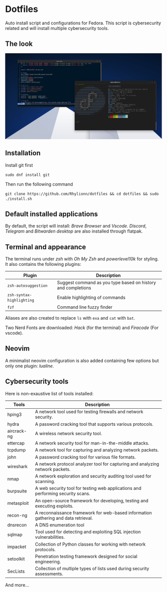 # Dotfiles

Auto install script and configurations for Fedora.
This script is cybersecurity related and will install multiple cybersecurity tools.

## The look

![Neovim and terminal preview side by side](preview.jpg?raw=true "Configuration preview")

## Installation

Install git first
```
sudo dnf install git
```

Then run the following command

```
git clone https://github.com/Rhylionn/dotfiles && cd dotfiles && sudo ./install.sh
```

## Default installed applications

By default, the script will install: *Brave Browser* and *Vscode*. *Discord*, *Telegram* and *Bitwarden desktop* are also installed through flatpak.

## Terminal and appearance

The terminal runs under *zsh* with *Oh My Zsh* and *powerlevel10k* for styling. It also contains the following plugins:

| Plugin | Description |
| --- | --- |
| `zsh-autosuggestion` | Suggest command as you type based on history and completions |
| `zsh-syntax-highlighting`  | Enable highlighting of commands |
| `fzf` | Command line fuzzy finder |

Aliases are also created to replace `ls` with `exa` and `cat` with `bat`.

Two Nerd Fonts are downloaded: *Hack* (for the terminal) and *Firacode* (For vscode).

## Neovim

A minimalist neovim configuration is also added containing few options but only one plugin: *lualine*.

## Cybersecurity tools

Here is non-exaustive list of tools installed:

| Tools | Description |
|-------|-------------|
| hping3 | A network tool used for testing firewalls and network security. |
| hydra | A password cracking tool that supports various protocols. |
| aircrack-ng | A wireless network security tool. |
| ettercap | A network security tool for man-in-the-middle attacks. |
| tcpdump | A network tool for capturing and analyzing network packets. |
| john | A password cracking tool for various file formats. |
| wireshark | A network protocol analyzer tool for capturing and analyzing network packets. |
| nmap | A network exploration and security auditing tool used for scanning. |
| burpsuite | A web security tool for testing web applications and performing security scans. |
| metasploit | An open-source framework for developing, testing and executing exploits. |
| recon-ng | A reconnaissance framework for web-based information gathering and data retrieval. |
| dnsrecon | A DNS enumeration tool |
| sqlmap | Tool used for detecting and exploiting SQL injection vulnerabilities. |
| impacket | Collection of Python classes for working with network protocols. |
| setoolkit | Penetration testing framework designed for social engineering. |
| SecLists | Collection of multiple types of lists used during security assessments. |

And more...

